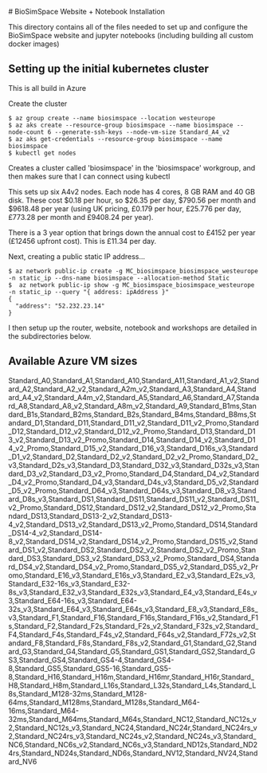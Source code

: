 # BioSimSpace Website + Notebook Installation

This directory contains all of the files needed to set up and configure
the BioSimSpace website and jupyter notebooks (including building all
custom docker images)

## Setting up the initial kubernetes cluster

This is all build in Azure

Create the cluster

```
$ az group create --name biosimspace --location westeurope
$ az aks create --resource-group biosimspace --name biosimspace --node-count 6 --generate-ssh-keys --node-vm-size Standard_A4_v2
$ az aks get-credentials --resource-group biosimspace --name biosimspace
$ kubectl get nodes
```

Creates a cluster called 'biosimspace' in the 'biosimspace' workgroup,
and then makes sure that I can connect using kubectl

This sets up six A4v2 nodes. Each node has 4 cores, 8 GB RAM and 40 GB disk.
These cost $0.18 per hour, so $26.35 per day, $790.56 per month and $9618.48
per year (using UK pricing, £0.179 per hour, £25.776 per day, £773.28 per month
and £9408.24 per year).

There is a 3 year option that brings down the annual cost to £4152 per year
(£12456 upfront cost). This is £11.34 per day.

Next, creating a public static IP address...

```
$ az network public-ip create -g MC_biosimspace_biosimspace_westeurope -n static_ip --dns-name biosimspace --allocation-method Static
$  az network public-ip show -g MC_biosimspace_biosimspace_westeurope -n static_ip --query "{ address: ipAddress }"
{
  "address": "52.232.23.14"
}
```

I then setup up the router, website, notebook and workshops are detailed
in the subdirectories below.

## Available Azure VM sizes

Standard_A0,Standard_A1,Standard_A10,Standard_A11,Standard_A1_v2,Standard_A2,Standard_A2_v2,Standard_A2m_v2,Standard_A3,Standard_A4,Standard_A4_v2,Standard_A4m_v2,Standard_A5,Standard_A6,Standard_A7,Standard_A8,Standard_A8_v2,Standard_A8m_v2,Standard_A9,Standard_B1ms,Standard_B1s,Standard_B2ms,Standard_B2s,Standard_B4ms,Standard_B8ms,Standard_D1,Standard_D11,Standard_D11_v2,Standard_D11_v2_Promo,Standard_D12,Standard_D12_v2,Standard_D12_v2_Promo,Standard_D13,Standard_D13_v2,Standard_D13_v2_Promo,Standard_D14,Standard_D14_v2,Standard_D14_v2_Promo,Standard_D15_v2,Standard_D16_v3,Standard_D16s_v3,Standard_D1_v2,Standard_D2,Standard_D2_v2,Standard_D2_v2_Promo,Standard_D2_v3,Standard_D2s_v3,Standard_D3,Standard_D32_v3,Standard_D32s_v3,Standard_D3_v2,Standard_D3_v2_Promo,Standard_D4,Standard_D4_v2,Standard_D4_v2_Promo,Standard_D4_v3,Standard_D4s_v3,Standard_D5_v2,Standard_D5_v2_Promo,Standard_D64_v3,Standard_D64s_v3,Standard_D8_v3,Standard_D8s_v3,Standard_DS1,Standard_DS11,Standard_DS11_v2,Standard_DS11_v2_Promo,Standard_DS12,Standard_DS12_v2,Standard_DS12_v2_Promo,Standard_DS13,Standard_DS13-2_v2,Standard_DS13-4_v2,Standard_DS13_v2,Standard_DS13_v2_Promo,Standard_DS14,Standard_DS14-4_v2,Standard_DS14-8_v2,Standard_DS14_v2,Standard_DS14_v2_Promo,Standard_DS15_v2,Standard_DS1_v2,Standard_DS2,Standard_DS2_v2,Standard_DS2_v2_Promo,Standard_DS3,Standard_DS3_v2,Standard_DS3_v2_Promo,Standard_DS4,Standard_DS4_v2,Standard_DS4_v2_Promo,Standard_DS5_v2,Standard_DS5_v2_Promo,Standard_E16_v3,Standard_E16s_v3,Standard_E2_v3,Standard_E2s_v3,Standard_E32-16s_v3,Standard_E32-8s_v3,Standard_E32_v3,Standard_E32s_v3,Standard_E4_v3,Standard_E4s_v3,Standard_E64-16s_v3,Standard_E64-32s_v3,Standard_E64_v3,Standard_E64s_v3,Standard_E8_v3,Standard_E8s_v3,Standard_F1,Standard_F16,Standard_F16s,Standard_F16s_v2,Standard_F1s,Standard_F2,Standard_F2s,Standard_F2s_v2,Standard_F32s_v2,Standard_F4,Standard_F4s,Standard_F4s_v2,Standard_F64s_v2,Standard_F72s_v2,Standard_F8,Standard_F8s,Standard_F8s_v2,Standard_G1,Standard_G2,Standard_G3,Standard_G4,Standard_G5,Standard_GS1,Standard_GS2,Standard_GS3,Standard_GS4,Standard_GS4-4,Standard_GS4-8,Standard_GS5,Standard_GS5-16,Standard_GS5-8,Standard_H16,Standard_H16m,Standard_H16mr,Standard_H16r,Standard_H8,Standard_H8m,Standard_L16s,Standard_L32s,Standard_L4s,Standard_L8s,Standard_M128-32ms,Standard_M128-64ms,Standard_M128ms,Standard_M128s,Standard_M64-16ms,Standard_M64-32ms,Standard_M64ms,Standard_M64s,Standard_NC12,Standard_NC12s_v2,Standard_NC12s_v3,Standard_NC24,Standard_NC24r,Standard_NC24rs_v2,Standard_NC24rs_v3,Standard_NC24s_v2,Standard_NC24s_v3,Standard_NC6,Standard_NC6s_v2,Standard_NC6s_v3,Standard_ND12s,Standard_ND24rs,Standard_ND24s,Standard_ND6s,Standard_NV12,Standard_NV24,Standard_NV6

